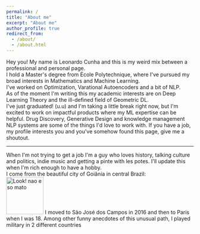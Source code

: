 ```yaml
---
permalink: /
title: "About me"
excerpt: "About me"
author_profile: true
redirect_from: 
  - /about/
  - /about.html
---
```


Hey you! My name is Leonardo Cunha and this is my weird mix between a professional and personal page.  
I hold a Master's degree from École Polytechnique, where I've pursued my broad interests in Mathematics and Machine Learning.  
I've worked on Optimization, Varational Autoencoders and a bit of NLP.  
As of the moment I'm writing this my academic interests are on Deep Learning Theory and the ill-defined field of Geometric DL.   
I've just graduated! (u.u)  and I'm taking a little break right now, but I'm excited to work on impactful products where my ML expertise can be helpful. Drug Discovery, Generative Design and  knowledge management NLP systems are some of the things I'd love to work with.
If you have a job, my profile interests you and you've somehow found this page, give me a shoutout.   

---

When I'm not trying to get a job I'm a guy who loves history, talking culture and politics, indie music and getting a pinte with les potes. I'll update this when I'm rich enough to have a hobby.  
I come from the beautiful city of Goiânia in central Brazil:  
<img src="images/" alt="Look! nao e so mato" style="width:100;"/>
I moved to São José dos Campos in 2016 and then to Paris when I was 18. Among other funny anecdotes of this unusual path, I played military in 2 different countries